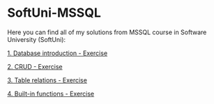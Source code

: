 # SoftUni-MSSQL
Here you can find all of my solutions from MSSQL course in Software University (SoftUni):

[1. Database introduction - Exercise](https://github.com/Vaseto28/SoftUni-MSSQL/tree/main/Database%20introduction%20-%20Exercise)

[2. CRUD - Exercise](https://github.com/Vaseto28/SoftUni-MSSQL/tree/main/CRUD%20-%20Exercise)

[3. Table relations - Exercise](https://github.com/Vaseto28/SoftUni-MSSQL/tree/main/Table%20relations%20-%20Exercise)

[4. Built-in functions - Exercise](https://github.com/Vaseto28/SoftUni-MSSQL/tree/main/Built-in%20functions%20-%20Exercise)
